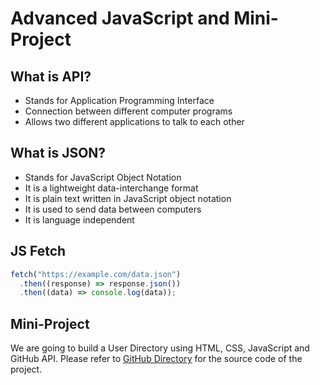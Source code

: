 # Advanced JavaScript and Mini-Project

## What is API?

- Stands for Application Programming Interface
- Connection between different computer programs
- Allows two different applications to talk to each other

## What is JSON?

- Stands for JavaScript Object Notation
- It is a lightweight data-interchange format
- It is plain text written in JavaScript object notation
- It is used to send data between computers
- It is language independent

## JS Fetch

```js
fetch("https://example.com/data.json")
  .then((response) => response.json())
  .then((data) => console.log(data));
```

## Mini-Project

We are going to build a User Directory using HTML, CSS, JavaScript and GitHub API. Please refer to [GitHub Directory]() for the source code of the project.
